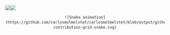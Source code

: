 <div align="center">
  <div style="display: flex;">
    <img src="https://github-readme-stats.vercel.app/api?username=carlosmolmelstet&show_icons=true&theme=material-palenight&count_private=true" style="vertical-align: top;" />
    <img src="https://github-readme-stats.vercel.app/api/top-langs/?username=carlosmolmelstet&layout=compact&theme=material-palenight&count_private=true" />
  </div>
  
    ![Snake animation](https://github.com/carlosmolmelstet/carlosmolmelstet/blob/output/github-contribution-grid-snake.svg)

</div>
